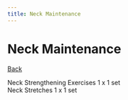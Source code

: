 ```yaml
---
title: Neck Maintenance
---
```


# Neck Maintenance

[Back](./index)

Neck Strengthening Exercises 1 x 1 set<br>
Neck Stretches 1 x 1 set<br>

